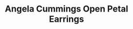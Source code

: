 ---
title: Angela Cummings Open Petal Earrings
description: |
  Perfectly symmetrical, open petals set with Diamonds are a delicate backdrop for dimensional, luminous Pearls in these flora-inspired earrings.
specs: |
  8.5 - 8.75mm Akoya Cultured Pearls with 1.56 carats of White Diamonds, set in 18K Yellow Gold.
images:
  - angela-cummings-for-assael-open-petal-earrings.png
category: Angela Cummings
order: 22
tags:
  - earrings
---
